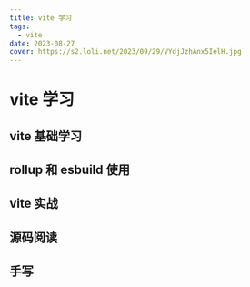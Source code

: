 ```yaml
---
title: vite 学习
tags:
  - vite
date: 2023-08-27
cover: https://s2.loli.net/2023/09/29/VYdjJzhAnx5IelH.jpg
---
```


# vite 学习

## vite 基础学习

## rollup 和 esbuild 使用

## vite 实战

## 源码阅读

## 手写
